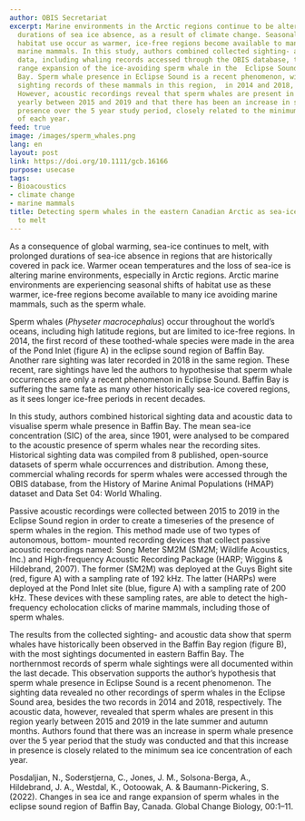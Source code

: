 ```yaml
---
author: OBIS Secretariat
excerpt: Marine environments in the Arctic regions continue to be altered due to prolonged
  durations of sea ice absence, as a result of climate change. Seasonal shifts of
  habitat use occur as warmer, ice-free regions become available to many ice avoiding
  marine mammals. In this study, authors combined collected sighting- and acoustic
  data, including whaling records accessed through the OBIS database, to explore the
  range expansion of the ice-avoiding sperm whale in the  Eclipse Sound area, Baffin
  Bay. Sperm whale presence in Eclipse Sound is a recent phenomenon, with only two
  sighting records of these mammals in this region,  in 2014 and 2018, respectively.
  However, acoustic recordings reveal that sperm whales are present in this region
  yearly between 2015 and 2019 and that there has been an increase in sperm whale
  presence over the 5 year study period, closely related to the minimum sea ice concentration
  of each year.
feed: true
image: /images/sperm_whales.png
lang: en
layout: post
link: https://doi.org/10.1111/gcb.16166
purpose: usecase
tags:
- Bioacoustics
- climate change
- marine mammals
title: Detecting sperm whales in the eastern Canadian Arctic as sea-ice continues
  to melt
---
```


As a consequence of global warming, sea-ice continues to melt, with prolonged durations of sea-ice absence in regions that are historically covered in pack ice. Warmer ocean temperatures and the loss of sea-ice is altering marine environments, especially in Arctic regions. Arctic marine environments are experiencing seasonal shifts of habitat use as these warmer, ice-free regions become available to many ice avoiding marine mammals, such as the sperm whale. 

Sperm whales (*Physeter  macrocephalus*) occur throughout the world’s oceans, including high latitude regions, but are limited to ice-free regions. In 2014, the first record of these toothed-whale species were made in the area of the Pond Inlet (figure A) in the eclipse sound region of Baffin Bay. Another rare sighting was later recorded in 2018 in the same region. These recent, rare sightings have led the authors to hypothesise that sperm whale occurrences are only  a recent phenomenon in Eclipse Sound. Baffin Bay is suffering the same fate as many other historically sea-ice covered regions, as it sees longer ice-free periods in recent decades. 

In this study, authors combined historical sighting data and acoustic data to visualise sperm whale presence in Baffin Bay. The mean sea-ice concentration (SIC) of the area, since 1901, were analysed to be compared to the acoustic presence of sperm whales near the recording sites.  Historical sighting data was compiled from 8 published, open-source datasets of sperm whale occurrences and  distribution. Among these, commercial whaling records for sperm whales were accessed through the OBIS database, from the History of Marine Animal Populations (HMAP) dataset and Data Set 04: World Whaling. 

Passive acoustic recordings were collected between 2015 to 2019 in the Eclipse Sound region in order to create a timeseries of the presence of sperm whales in the region. This method made use of  two types of autonomous, bottom- mounted recording devices that collect passive acoustic recordings named: Song Meter SM2M (SM2M; Wildlife  Acoustics,  Inc.)  and  High-frequency  Acoustic  Recording Package (HARP; Wiggins & Hildebrand, 2007). The former (SM2M) was deployed at the Guys Bight site (red, figure A) with a sampling rate of 192 kHz. The latter (HARPs) were deployed at the Pond Inlet site (blue, figure A) with a sampling rate of 200 kHz. These devices with these sampling rates, are  able to detect the high-frequency echolocation clicks of marine mammals, including those of sperm whales.

The results from the collected sighting- and acoustic data show that sperm whales have historically been observed in the Baffin Bay region (figure B), with the most sightings documented in eastern Baffin Bay. The northernmost records of sperm whale sightings were all documented within the last decade. This observation supports the author’s hypothesis that sperm whale presence in Eclipse Sound is a recent phenomenon. The sighting data revealed no other recordings of sperm whales in the Eclipse Sound area, besides the two records in 2014 and 2018, respectively. The acoustic data, however, revealed that sperm whales are present in this region yearly between 2015 and 2019 in the late summer and autumn months. Authors found that there was an increase in sperm whale presence over the 5 year period that the study was conducted and that this increase in presence is closely related to the minimum sea ice concentration of each year.

Posdaljian, N., Soderstjerna, C., Jones, J. M., Solsona-Berga, A., Hildebrand, J. A., Westdal, K., Ootoowak, A. & Baumann-Pickering, S. (2022). Changes in sea ice and range expansion of sperm whales in the eclipse sound region of Baffin Bay, Canada. Global Change Biology, 00:1–11.